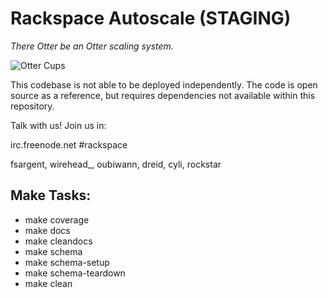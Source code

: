 # Rackspace Autoscale (STAGING)

*There Otter be an Otter scaling system.*


![Otter Cups](https://i.chzbgr.com/completestore/12/8/19/AjXtHogT4UqgJwDJsq7igA2.gif)


This codebase is not able to be deployed independently.
The code is open source as a reference, but requires dependencies not available within this repository.

Talk with us! Join us in:

irc.freenode.net #rackspace

fsargent, wirehead_, oubiwann, dreid, cyli, rockstar


## Make Tasks:

- make coverage
- make docs
- make cleandocs
- make schema
- make schema-setup
- make schema-teardown
- make clean
